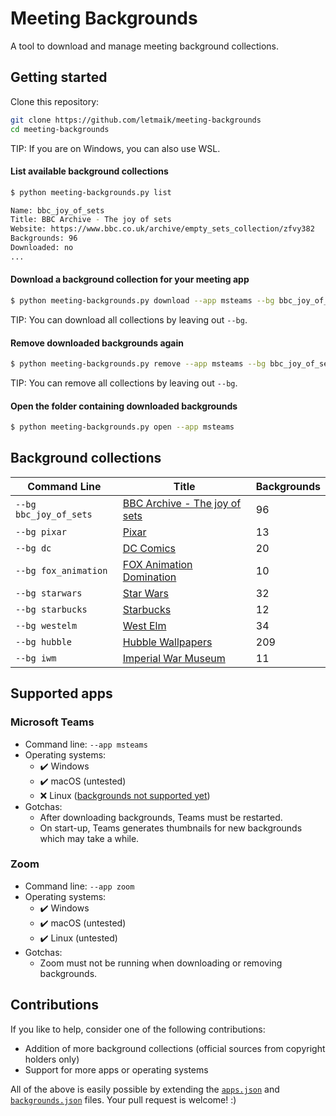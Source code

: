 # Meeting Backgrounds

A tool to download and manage meeting background collections.


## Getting started

Clone this repository:
```sh
git clone https://github.com/letmaik/meeting-backgrounds
cd meeting-backgrounds
```

TIP: If you are on Windows, you can also use WSL.

#### List available background collections
```sh
$ python meeting-backgrounds.py list

Name: bbc_joy_of_sets
Title: BBC Archive - The joy of sets
Website: https://www.bbc.co.uk/archive/empty_sets_collection/zfvy382
Backgrounds: 96
Downloaded: no
...
```

#### Download a background collection for your meeting app
```sh
$ python meeting-backgrounds.py download --app msteams --bg bbc_joy_of_sets
```
TIP: You can download all collections by leaving out `--bg`.

#### Remove downloaded backgrounds again
```sh
$ python meeting-backgrounds.py remove --app msteams --bg bbc_joy_of_sets
```
TIP: You can remove all collections by leaving out `--bg`.

#### Open the folder containing downloaded backgrounds
```sh
$ python meeting-backgrounds.py open --app msteams
```

## Background collections

<!-- Re-generate with meeting-backgrounds.py list --markdown -->

Command Line | Title | Backgrounds
-------------|-------|------------
`--bg bbc_joy_of_sets` | [BBC Archive - The joy of sets](https://www.bbc.co.uk/archive/empty_sets_collection/zfvy382) | 96
`--bg pixar` | [Pixar](https://news.disney.com/pixar-video-backgrounds-available) | 13
`--bg dc` | [DC Comics](https://www.dccomics.com/blog/2020/04/01/dial-in-from-the-dc-universe-with-these-virtual-backgrounds) | 20
`--bg fox_animation` | [FOX Animation Domination](https://www.fox.com/animation-domination/download-zoom-backgrounds/) | 10
`--bg starwars` | [Star Wars](https://www.starwars.com/news/star-wars-backgrounds) | 32
`--bg starbucks` | [Starbucks](https://stories.starbucks.com/stories/2020/you-can-still-work-from-starbucks-with-virtual-backgrounds/) | 12
`--bg westelm` | [West Elm](https://blog.westelm.com/2020/03/18/download-these-video-conference-backgrounds-will-let-you-dial-in-from-your-dream-home/) | 34
`--bg hubble` | [Hubble Wallpapers](https://www.spacetelescope.org/images/archive/search/?ranking=80&type=Observation&minimum_size=4&wallpapers=on&sort=-release_date) | 209
`--bg iwm` | [Imperial War Museum](https://www.iwm.org.uk/history/download-a-video-call-background) | 11

## Supported apps

### Microsoft Teams

- Command line: `--app msteams`
- Operating systems:
  - ✔️ Windows
  - ✔️ macOS (untested)
  - ❌ Linux ([backgrounds not supported yet](https://microsoftteams.uservoice.com/forums/555103-public/suggestions/40247473-background-effects-teams-for-linux))
- Gotchas:
  - After downloading backgrounds, Teams must be restarted.
  - On start-up, Teams generates thumbnails for new backgrounds which may take a while.

### Zoom

- Command line: `--app zoom`
- Operating systems:
  - ✔️ Windows
  - ✔️ macOS (untested)
  - ✔️ Linux (untested)
- Gotchas:
  - Zoom must not be running when downloading or removing backgrounds.

## Contributions

If you like to help, consider one of the following contributions:
- Addition of more background collections (official sources from copyright holders only)
- Support for more apps or operating systems

All of the above is easily possible by extending the [`apps.json`](apps.json) and [`backgrounds.json`](backgrounds.json) files.
Your pull request is welcome! :)

